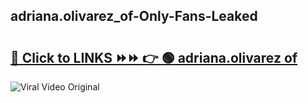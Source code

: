 
 ## adriana.olivarez_of-Only-Fans-Leaked

# <h2><a href="https://clipsfans.com/adriana.olivarez_of&ref=git">🔗 Click to LINKS ⏩⏩ 👉 🟢 adriana.olivarez of </a></h2>

<a href="https://clipsfans.com/adriana.olivarez_of&ref=git" rel="nofollow" data-target="animated-image.originalLink"><img src="https://i.ibb.co.com/xMMVF88/686577567.gif" alt="Viral Video Original" style="max-width: 100%; display: inline-block;" data-target="animated-image.originalImage"></a>
